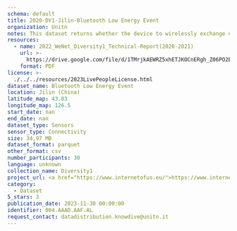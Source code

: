 ```yaml
---
schema: default
title: 2020-DV1-Jilin-Bluetooth Low Energy Event
organization: Unitn
notes: This dataset returns whether the device to wirelessly exchange data with other Bluetooth Low Energy devices. It is part of Wenet Diversity 1 data collection, which contains data about the everyday life activities of students coming from 8 different universities located in China, Denmark, India, Italy, Mexico, Mongolia, Paraguay and UK. The data were collected via questionnaires, data coming from 27 smartphone sensors associated to thousand self-reported annotations over a period of 4 weeks.
resources:
  - name: 2022_WeNet_Diversity1_Technical-Report(2020-2021)
    url: >-
      https://drive.google.com/file/d/1TMrjkAEWRZ5xhETJKOCnERgh_Z06PO2E/view?usp=drive_link
    format: PDF
license: >-
  ./../../resources/2023LivePeopleLicense.html
dataset_name: Bluetooth Low Energy Event
location: Jilin (China)
latitude_map: 43.83
longitude_map: 126.5
start_date: nan
end_date: nan
dataset_type: Sensors
sensor_type: Connectivity
size: 34,97 MB
dataset_format: parquet
other_format: csv
number_participants: 30
language: unknown
collection_name: Diversity1
project_url: <a href="https://www.internetofus.eu/">https://www.internetofus.eu/</a>
category:
  - Dataset
5_stars: 3
publication_date: 2023-11-30 00:00:00
identifier: 004.AAAD.AAF.AL
request_contact: datadistribution.knowdive@unitn.it
---
```

